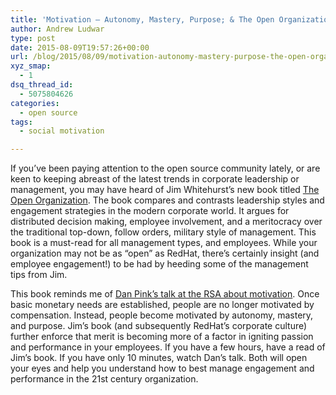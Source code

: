 ```yaml
---
title: 'Motivation – Autonomy, Mastery, Purpose; & The Open Organization'
author: Andrew Ludwar
type: post
date: 2015-08-09T19:57:26+00:00
url: /blog/2015/08/09/motivation-autonomy-mastery-purpose-the-open-organization/
xyz_smap:
  - 1
dsq_thread_id:
  - 5075804626
categories:
  - open source
tags:
  - social motivation

---
```

If you&#8217;ve been paying attention to the open source community lately, or are keen to keeping abreast of the latest trends in corporate leadership or management, you may have heard of Jim Whitehurst&#8217;s new book titled <a href="https://www.redhat.com/en/explore/the-open-organization-book" target="_blank">The Open Organization</a>. The book compares and contrasts leadership styles and engagement strategies in the modern corporate world. It argues for distributed decision making, employee involvement, and a meritocracy over the traditional top-down, follow orders, military style of management. This book is a must-read for all management types, and employees. While your organization may not be as &#8220;open&#8221; as RedHat, there&#8217;s certainly insight (and employee engagement!) to be had by heeding some of the management tips from Jim.

This book reminds me of <a href="https://www.youtube.com/watch?v=u6XAPnuFjJc" target="_blank">Dan Pink&#8217;s talk at the RSA about motivation</a>. Once basic monetary needs are established, people are no longer motivated by compensation. Instead, people become motivated by autonomy, mastery, and purpose. Jim&#8217;s book (and subsequently RedHat&#8217;s corporate culture) further enforce that merit is becoming more of a factor in igniting passion and performance in your employees. If you have a few hours, have a read of Jim&#8217;s book. If you have only 10 minutes, watch Dan&#8217;s talk. Both will open your eyes and help you understand how to best manage engagement and performance in the 21st century organization.